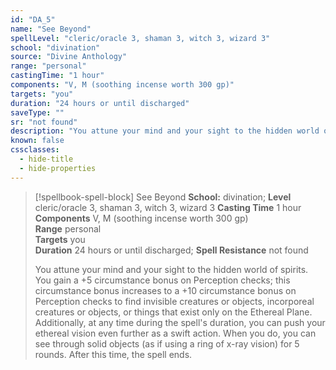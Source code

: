 ```yaml
---
id: "DA_5"
name: "See Beyond"
spellLevel: "cleric/oracle 3, shaman 3, witch 3, wizard 3"
school: "divination"
source: "Divine Anthology"
range: "personal"
castingTime: "1 hour"
components: "V, M (soothing incense worth 300 gp)"
targets: "you"
duration: "24 hours or until discharged"
saveType: ""
sr: "not found"
description: "You attune your mind and your sight to the hidden world of spirits. You gain a +5 circumstance bonus on Perception checks; this circumstance bonus increases to a +10 circumstance bonus  on Perception checks to find invisible creatures or objects, incorporeal creatures or objects, or things that exist only on the Ethereal Plane. Additionally, at any time during the spell's duration, you can push your ethereal vision even further as a swift action. When you do, you can see through solid objects (as if using a ring of x-ray vision) for 5 rounds. After this time, the spell ends."
known: false
cssclasses:
  - hide-title
  - hide-properties
---
```


> [!spellbook-spell-block] See Beyond
> **School:** divination; **Level** cleric/oracle 3, shaman 3, witch 3, wizard 3
> **Casting Time** 1 hour  
> **Components** V, M (soothing incense worth 300 gp)  
> **Range** personal  
> **Targets** you  
> **Duration** 24 hours or until discharged; **Spell Resistance** not found
> 
> You attune your mind and your sight to the hidden world of spirits. You gain a +5 circumstance bonus on Perception checks; this circumstance bonus increases to a +10 circumstance bonus  on Perception checks to find invisible creatures or objects, incorporeal creatures or objects, or things that exist only on the Ethereal Plane. Additionally, at any time during the spell's duration, you can push your ethereal vision even further as a swift action. When you do, you can see through solid objects (as if using a ring of x-ray vision) for 5 rounds. After this time, the spell ends.